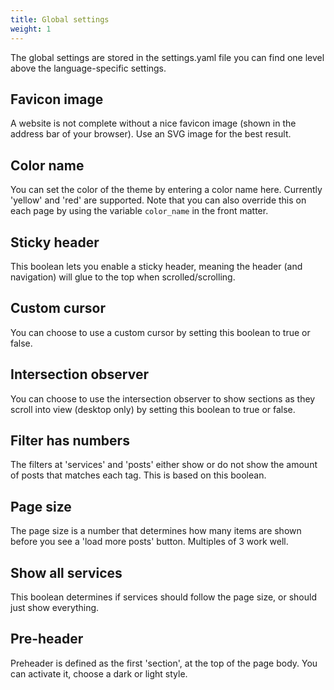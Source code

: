 ```yaml
---
title: Global settings
weight: 1
---
```


The global settings are stored in the settings.yaml file you can find one level above the language-specific settings.

## Favicon image

A website is not complete without a nice favicon image (shown in the address bar of your browser). Use an SVG image for the best result.

## Color name

You can set the color of the theme by entering a color name here. Currently 'yellow' and 'red' are supported. Note that you can also override this on each page by using the variable `color_name` in the front matter.

## Sticky header

This boolean lets you enable a sticky header, meaning the header (and navigation) will glue to the top when scrolled/scrolling.

## Custom cursor

You can choose to use a custom cursor by setting this boolean to true or false.

## Intersection observer

You can choose to use the intersection observer to show sections as they scroll into view (desktop only) by setting this boolean to true or false.

## Filter has numbers

The filters at 'services' and 'posts' either show or do not show the amount of posts that matches each tag. This is based on this boolean.

## Page size

The page size is a number that determines how many items are shown before you see a 'load more posts' button. Multiples of 3 work well.

## Show all services

This boolean determines if services should follow the page size, or should just show everything.

## Pre-header

Preheader is defined as the first 'section', at the top of the page body. You can activate it, choose a dark or light style.
